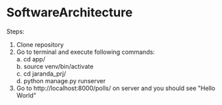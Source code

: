 # SoftwareArchitecture 
Steps:
1. Clone repository
2. Go to terminal and execute following commands: <br>
    a. cd app/ <br>
    b. source venv/bin/activate <br>
    c. cd jaranda_prj/ <br>
    d. python manage.py runserver <br>
3. Go to http://localhost:8000/polls/ on server and you should see "Hello World"

